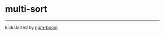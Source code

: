 # multi-sort









---
kickstarted by [npm-boom][npm-boom]

[npm-boom]: https://github.com/reergymerej/npm-boom

